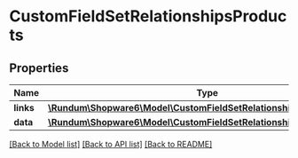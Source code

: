 # CustomFieldSetRelationshipsProducts

## Properties
Name | Type | Description | Notes
------------ | ------------- | ------------- | -------------
**links** | [**\Rundum\Shopware6\Model\CustomFieldSetRelationshipsProductsLinks**](CustomFieldSetRelationshipsProductsLinks.md) |  | [optional] 
**data** | [**\Rundum\Shopware6\Model\CustomFieldSetRelationshipsProductsData[]**](CustomFieldSetRelationshipsProductsData.md) |  | [optional] 

[[Back to Model list]](../../README.md#documentation-for-models) [[Back to API list]](../../README.md#documentation-for-api-endpoints) [[Back to README]](../../README.md)

